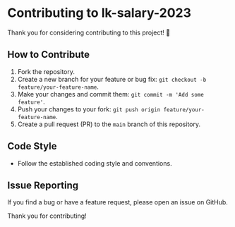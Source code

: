 # Contributing to lk-salary-2023

Thank you for considering contributing to this project! 🚀

## How to Contribute

1.  Fork the repository.
2.  Create a new branch for your feature or bug fix: `git checkout -b feature/your-feature-name`.
3.  Make your changes and commit them: `git commit -m 'Add some feature'`.
4.  Push your changes to your fork: `git push origin feature/your-feature-name`.
5.  Create a pull request (PR) to the `main` branch of this repository.

## Code Style

- Follow the established coding style and conventions.

## Issue Reporting

If you find a bug or have a feature request, please open an issue on GitHub.

Thank you for contributing!
